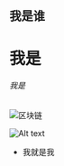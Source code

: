 ## 我是谁

# 我是

###### 我是

![区块链](https://upload-images.jianshu.io/upload_images/6860761-fd2f51090a890873.jpg?imageMogr2/auto-orient/strip|imageView2/2/w/550)

![Alt text](../cowboy-developer/images/tank.png)

* 我就是我
